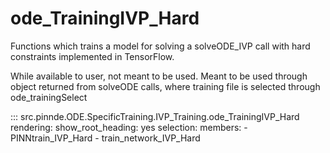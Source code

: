 # ode_TrainingIVP_Hard

Functions which trains a model for solving a solveODE_IVP call with hard constraints implemented in TensorFlow.

While available to user, not meant to be used. Meant to be used through
object returned from solveODE calls, where training file is selected through ode_trainingSelect

::: src.pinnde.ODE.SpecificTraining.IVP_Training.ode_TrainingIVP_Hard
    rendering:
      show_root_heading: yes
    selection:
      members:
        - PINNtrain_IVP_Hard
        - train_network_IVP_Hard